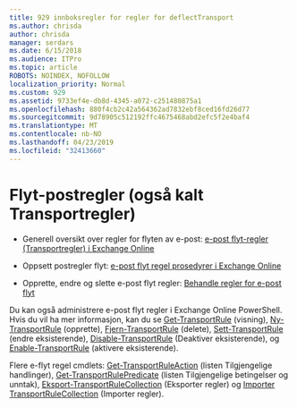 ```yaml
---
title: 929 innboksregler for regler for deflectTransport
ms.author: chrisda
author: chrisda
manager: serdars
ms.date: 6/15/2018
ms.audience: ITPro
ms.topic: article
ROBOTS: NOINDEX, NOFOLLOW
localization_priority: Normal
ms.custom: 929
ms.assetid: 9733ef4e-db8d-4345-a072-c251480875a1
ms.openlocfilehash: 880f4cb2c42a564362ad7832ebf8ced16fd26d77
ms.sourcegitcommit: 9d78905c512192ffc4675468abd2efc5f2e4baf4
ms.translationtype: MT
ms.contentlocale: nb-NO
ms.lasthandoff: 04/23/2019
ms.locfileid: "32413660"
---
```

# <a name="mail-flow-rules-also-known-as-transport-rules"></a>Flyt-postregler (også kalt Transportregler)

- Generell oversikt over regler for flyten av e-post: [e-post flyt-regler (Transportregler) i Exchange Online](https://technet.microsoft.com/library/jj919238.aspx)

- Oppsett postregler flyt: [e-post flyt regel prosedyrer i Exchange Online](https://technet.microsoft.com/library/dn600436.aspx)

- Opprette, endre og slette e-post flyt regler: [Behandle regler for e-post flyt](https://technet.microsoft.com/library/jj657505.aspx)

Du kan også administrere e-post flyt regler i Exchange Online PowerShell. Hvis du vil ha mer informasjon, kan du se [Get-TransportRule](https://docs.microsoft.com/powershell/module/exchange/policy-and-compliance/get-transportrule) (visning), [Ny-TransportRule](https://docs.microsoft.com/powershell/module/exchange/policy-and-compliance/new-transportrule) (opprette), [Fjern-TransportRule](https://docs.microsoft.com/powershell/module/exchange/policy-and-compliance/remove-transportrule) (delete), [Sett-TransportRule](https://docs.microsoft.com/powershell/module/exchange/policy-and-compliance/set-transportrule) (endre eksisterende), [Disable-TransportRule](https://docs.microsoft.com/powershell/module/exchange/policy-and-compliance/disable-transportrule) (Deaktiver eksisterende), og [Enable-TransportRule](https://docs.microsoft.com/powershell/module/exchange/policy-and-compliance/enable-transportrule) (aktivere eksisterende).

Flere e-flyt regel cmdlets: [Get-TransportRuleAction](https://docs.microsoft.com/powershell/module/exchange/policy-and-compliance/get-transportruleaction) (listen Tilgjengelige handlinger), [Get-TransportRulePredicate](https://docs.microsoft.com/powershell/module/exchange/policy-and-compliance/get-transportrulepredicate) (listen Tilgjengelige betingelser og unntak), [Eksport-TransportRuleCollection](https://docs.microsoft.com/powershell/module/exchange/policy-and-compliance/export-transportrulecollection) (Eksporter regler) og [ Importer TransportRuleCollection](https://docs.microsoft.com/powershell/module/exchange/policy-and-compliance/import-transportrulecollection) (Importer regler).
